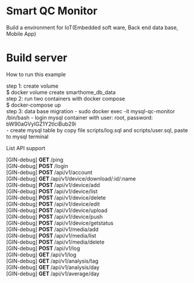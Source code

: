 # Smart QC Monitor

Build a environment for IoT(Embedded soft ware, Back end data base, Mobile App)

<h1>Build server</h1>
<p>How to run this example</p>

<p>step 1: create volume<br>
    $ docker volume create smarthome_db_data<br>
step 2: run two containers with docker compose<br>
    $ docker-compose up<br>
step 3: data base migration
    - sudo docker exec -it mysql-qc-monitor /bin/bash
    - login mysql container with user: root, password: bW90aGVyIGZ1Y2tlciBub29i<br>
    - create mysql table by copy file scripts/log.sql and scripts/user.sql, paste to mysql terminal<br>
</p>
<p>List API support </p>
[GIN-debug] <b> GET </b>    /ping                  <br>
[GIN-debug] <b>POST </b>  /login                   <br>
[GIN-debug] <b>POST </b>  /api/v1/account          <br>
[GIN-debug] <b>GET  </b> /api/v1/device/download/:id/:name <br>
[GIN-debug] <b>POST </b>  /api/v1/device/add        <br>
[GIN-debug] <b>POST </b>  /api/v1/device/list       <br>
[GIN-debug] <b>POST </b>  /api/v1/device/delete     <br>
[GIN-debug] <b>POST </b> /api/v1/device/edit       <br>
[GIN-debug] <b>POST </b>  /api/v1/device/upload    <br>
[GIN-debug] <b>POST </b> /api/v1/device/push       <br>
[GIN-debug] <b>POST  </b> /api/v1/device/getstatus  <br>
[GIN-debug] <b>POST  </b> /api/v1/media/add         <br>
[GIN-debug] <b>POST  </b> /api/v1/media/list        <br>
[GIN-debug] <b>POST  </b> /api/v1/media/delete      <br>
[GIN-debug] <b>POST  </b> /api/v1/log              <br>
[GIN-debug] <b>GET   </b> /api/v1/log              <br>
[GIN-debug] <b>GET   </b> /api/v1/analysis/tag     <br>
[GIN-debug] <b>GET   </b> /api/v1/analysis/day     <br>
[GIN-debug] <b>GET   </b> /api/v1/average/day      <br>
